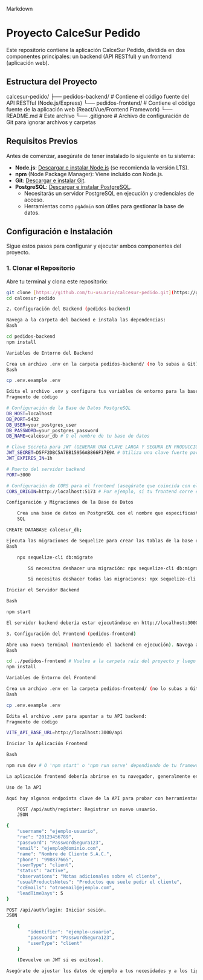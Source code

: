 Markdown

# Proyecto CalceSur Pedido

Este repositorio contiene la aplicación CalceSur Pedido, dividida en dos componentes principales: un backend (API RESTful) y un frontend (aplicación web).

## Estructura del Proyecto

calcesur-pedido/
├── pedidos-backend/      # Contiene el código fuente del API RESTful (Node.js/Express)
└── pedidos-frontend/     # Contiene el código fuente de la aplicación web (React/Vue/Frontend Framework)
└── README.md             # Este archivo
└── .gitignore            # Archivo de configuración de Git para ignorar archivos y carpetas


## Requisitos Previos

Antes de comenzar, asegúrate de tener instalado lo siguiente en tu sistema:

* **Node.js**: [Descargar e instalar Node.js](https://nodejs.org/) (se recomienda la versión LTS).
* **npm** (Node Package Manager): Viene incluido con Node.js.
* **Git**: [Descargar e instalar Git](https://git-scm.com/downloads).
* **PostgreSQL**: [Descargar e instalar PostgreSQL](https://www.postgresql.org/download/).
    * Necesitarás un servidor PostgreSQL en ejecución y credenciales de acceso.
    * Herramientas como `pgAdmin` son útiles para gestionar la base de datos.

## Configuración e Instalación

Sigue estos pasos para configurar y ejecutar ambos componentes del proyecto.

### 1. Clonar el Repositorio

Abre tu terminal y clona este repositorio:

```bash
git clone [https://github.com/tu-usuario/calcesur-pedido.git](https://github.com/tu-usuario/calcesur-pedido.git)
cd calcesur-pedido

2. Configuración del Backend (pedidos-backend)

Navega a la carpeta del backend e instala las dependencias:
Bash

cd pedidos-backend
npm install

Variables de Entorno del Backend

Crea un archivo .env en la carpeta pedidos-backend/ (no lo subas a Git). Puedes usar el archivo .env.example como plantilla:
Bash

cp .env.example .env

Edita el archivo .env y configura tus variables de entorno para la base de datos y la clave JWT. Asegúrate de reemplazar los valores de ejemplo con tus propios datos.
Fragmento de código

# Configuración de la Base de Datos PostgreSQL
DB_HOST=localhost
DB_PORT=5432
DB_USER=your_postgres_user
DB_PASSWORD=your_postgres_password
DB_NAME=calcesur_db # O el nombre de tu base de datos

# Clave Secreta para JWT (GENERAR UNA CLAVE LARGA Y SEGURA EN PRODUCCIÓN)
JWT_SECRET=D5FF2DBC5A7BB15956AB866F17E9A # Utiliza una clave fuerte para producción
JWT_EXPIRES_IN=1h

# Puerto del servidor backend
PORT=3000

# Configuración de CORS para el frontend (asegúrate que coincida con el puerto de tu frontend)
CORS_ORIGIN=http://localhost:5173 # Por ejemplo, si tu frontend corre en el puerto 5173

Configuración y Migraciones de la Base de Datos

    Crea una base de datos en PostgreSQL con el nombre que especificaste en DB_NAME (ej. calcesur_db). Puedes usar pgAdmin o la terminal:
    SQL

CREATE DATABASE calcesur_db;

Ejecuta las migraciones de Sequelize para crear las tablas de la base de datos:
Bash

    npx sequelize-cli db:migrate

        Si necesitas deshacer una migración: npx sequelize-cli db:migrate:undo

        Si necesitas deshacer todas las migraciones: npx sequelize-cli db:migrate:undo:all

Iniciar el Servidor Backend

Bash

npm start

El servidor backend debería estar ejecutándose en http://localhost:3000. La API estará disponible en http://localhost:3000/api.

3. Configuración del Frontend (pedidos-frontend)

Abre una nueva terminal (manteniendo el backend en ejecución). Navega a la carpeta del frontend e instala las dependencias:
Bash

cd ../pedidos-frontend # Vuelve a la carpeta raíz del proyecto y luego entra al frontend
npm install

Variables de Entorno del Frontend

Crea un archivo .env en la carpeta pedidos-frontend/ (no lo subas a Git). Puedes usar el archivo .env.example como plantilla:
Bash

cp .env.example .env

Edita el archivo .env para apuntar a tu API backend:
Fragmento de código

VITE_API_BASE_URL=http://localhost:3000/api

Iniciar la Aplicación Frontend

Bash

npm run dev # O 'npm start' o 'npm run serve' dependiendo de tu framework (React: npm run dev, Vue: npm run serve, etc.)

La aplicación frontend debería abrirse en tu navegador, generalmente en http://localhost:5173 o un puerto similar.

Uso de la API

Aquí hay algunos endpoints clave de la API para probar con herramientas como Postman, Insomnia o cURL:

    POST /api/auth/register: Registrar un nuevo usuario.
    JSON

{
    "username": "ejemplo-usuario",
    "ruc": "20123456789",
    "password": "PasswordSegura123",
    "email": "ejemplo@dominio.com",
    "name": "Nombre de Cliente S.A.C.",
    "phone": "998877665",
    "userType": "client",
    "status": "active",
    "observations": "Notas adicionales sobre el cliente",
    "usualProductsNotes": "Productos que suele pedir el cliente",
    "ccEmails": "otroemail@ejemplo.com",
    "leadTimeDays": 5
}

POST /api/auth/login: Iniciar sesión.
JSON

    {
        "identifier": "ejemplo-usuario",
        "password": "PasswordSegura123",
        "userType": "client"
    }

    (Devuelve un JWT si es exitoso).

Asegúrate de ajustar los datos de ejemplo a tus necesidades y a los tipos de usuario que estés utilizando (client, admin, etc.).
